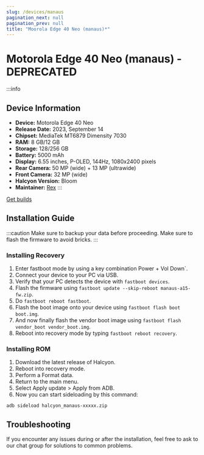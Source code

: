 ```yaml
---
slug: /devices/manaus
pagination_next: null
pagination_prev: null
title: "Moorola Edge 40 Neo (manaus)*"
---
```


# Motorola Edge 40 Neo (manaus) - DEPRECATED
:::info
## Device Information

- **Device:** Motorola Edge 40 Neo
- **Release Date:** 2023, September 14
- **Chipset:** 	MediaTek MT6879 Dimensity 7030 
- **RAM:** 8 GB/12 GB
- **Storage:** 128/256 GB
- **Battery:** 5000 mAh
- **Display:** 6.55 inches, P-OLED, 144Hz, 1080x2400 pixels
- **Rear Camera:** 50 MP (wide) + 13 MP (ultrawide)
- **Front Camera:** 32 MP (wide)
- **Halcyon Version:** Bloom
- **Maintainer:** [Rex](https://github.com/rexix01)
:::

<a href="https://www.pling.com/p/2058150/" class="button button--primary">Get builds</a>

## Installation Guide
:::caution
Make sure to backup your data before proceeding.
Make sure to flash the firmware to avoid bricks. 
:::

### Installing Recovery
1. Enter fastboot mode by using a key combination Power + Vol Down`.
2. Connect your device to your PC via USB.
3. Verify that your PC detects the device with `fastboot devices`.
4. Flash the firmware using `fastboot update --skip-reboot manaus-a15-fw.zip`.
5. Do `fastboot reboot fastboot`.
6. Flash the boot image onto your device using `fastboot flash boot boot.img`.
7. And now finally flash the vendor boot image using `fastboot flash vendor_boot vendor_boot.img`.
8. Reboot into recovery mode by typing `fastboot reboot recovery`.

### Installing ROM
1. Download the latest release of Halcyon.
2. Reboot into recovery mode.
3. Perform a Format data.
4. Return to the main menu.
5. Select Apply update > Apply from ADB.
6. Now you can start sideloading by this command:
```
adb sideload halcyon_manaus-xxxxx.zip
```

## Troubleshooting

If you encounter any issues during or after the installation, feel free to ask to our chat group for solutions to common problems.
